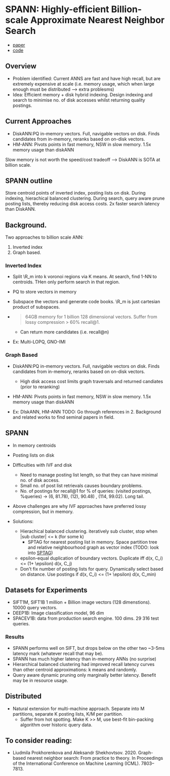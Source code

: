 # SPANN: Highly-efficient Billion-scale Approximate Nearest Neighbor Search
 - [paper](https://openreview.net/pdf?id=-1rrzmJCp4)
 - [code](https://github.com/microsoft/SPTAG/tree/main/AnnService/inc/Core/SPANN)

## Overview
 - Problem identified: Current ANNS are fast and have high recall, but are extremely expensive at scale (i.e. memory usage, which when large enough must be distributed --> extra problesms)
 - Idea: Efficient memory + disk hybrid indexing. Design indexing and search to minimise no. of disk accesses whilst returning quality postings.

## Current Approaches
 - DiskANN:PQ in-memory vectors. Full, navigable vectors on disk. Finds candidates from in-memory, reranks based on on-disk vectors.
 - HM-ANN: Pivots points in fast memory, NSW in slow memory. 1.5x memory usage than diskANN

  Slow memory is not worth the speed/cost tradeoff --> DiskANN is SOTA at billion scale.

## SPANN outline
Store centroid points of inverted index, posting lists on disk. 
During indexing, hierachical balanced clustering.
During search, query aware prune posting lists, thereby reducing disk access costs.
2x faster search latency than DiskANN.

## Background.
Two approaches to billion scale ANN:
1. Inverted index
2. Graph based. 

### Inverted Index
- Split \R_m into k voronoi regions via K means. At search, find 1-NN to centroids. THen only perform search in that region.
- PQ to store vectors in memory
- Subspace the vectors and generate code books. \R_m is just cartesian product of subspaces. 
- > 64GB memory for 1 billion 128 dimensional vectors. Suffer from lossy compression > 60% recall@1.
  - Can return more candidates (i.e. recall@n)

- Ex: Multi-LOPQ, GNO-IMI 

### Graph Based
 - DiskANN:PQ in-memory vectors. Full, navigable vectors on disk. Finds candidates from in-memory, reranks based on on-disk vectors.
    - High disk access cost limits graph traversals and returned candiates (prior to reranking)
 - HM-ANN: Pivots points in fast memory, NSW in slow memory. 1.5x memory usage than diskANN

- Ex: DIskANN, HM-ANN
TODO: Go through references in 2. Background and related works to find seminal papers in field.

## SPANN
 - In memory centroids
 - Posting lists on disk
 - Difficulties with IVF and disk
   - Need to manage posting list length, so that they can have minimal no. of disk access. 
   - Small no. of post list retrievals causes boundary problems.
   - No. of postings for recall@1 for % of queries: (visited postings, %queries) -> (6, 81.78), (12), 90.48) , (114, 99.02). Long tail.

 - Above challenges are why IVF approaches have preferred lossy compression, but in memory.
 - Solutions: 
   - Hierachical balanced clustering. iteratively sub cluster, stop when |sub cluster| <= k  (for some k)
     - SPTAG for nearest posting list in memory. Space partition tree and relative neighbourhood graph as vector index (TODO: look into [SPTAG](https://github.com/Microsoft/SPTAG))
   - epsilon-equal duplication of boundary vectors. Duplicate iff d(x, C_i) <= (1+ \epsilon) d(x, C_j)
   - Don't fix number of posting lists for query. Dynamically select based on distance. Use postings if  d(x, C_i) <= (1+ \epsilon) d(x, C_min)

 
## Datasets for Experiments
- SIFT1M, SIFT1B 1 million + Billion image vectors (128 dimenstions). 10000 query vectors.
- DEEP1B: Image classification model, 96  dim 
- SPACEV1B: data from production search engine. 100 dims. 29 316 test queries.

### Results
- SPANN performs well on SIFT, but drops below on the other two ~3-5ms latency mark (whatever recall that may be). 
- SPANN has much higher latency than in-memory ANNs (no surprise)
- Hierarchical balanced clustering had improved recall latency curves than other centroid approximations: k means and randomly.
- Query aware dynamic pruning only marginally better latency. Benefit may be in resource usage.

## Distributed
- Natural extension for multi-machine approach. Separate into M partitions, separate K posting lists, K/M per partition.
  - Suffer from hot spotting. Make K >> M, use best-fit bin-packing algorithm over historic query data.
  

  
## To consider reading:
- Liudmila Prokhorenkova and Aleksandr Shekhovtsov. 2020. Graph-based nearest neighbor search: From practice to theory. In Proceedings of the International Conference on Machine Learning (ICML). 7803–7813.
 
 
